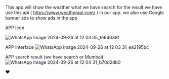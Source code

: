 This app will show the weather what we have search for the result we have use this api ( https://www.weatherapi.com/ ) in our app.
we also use Google banner ads to show ads in the app 

APP Icon

![WhatsApp Image 2024-09-26 at 12 03 05_fe64039f](https://github.com/user-attachments/assets/134d01a0-4893-4167-bc6a-5f1d0deeb0a4)

APP interface 
![WhatsApp Image 2024-09-26 at 12 03 31_ea2195bc](https://github.com/user-attachments/assets/34bdd413-6f45-4fbc-b794-cc3c4d4eb7d8)

APP search result (we have search or Mumbai) 
![WhatsApp Image 2024-09-26 at 12 04 31_b70d2db0](https://github.com/user-attachments/assets/a8f2925d-d093-4748-baaa-916efd7de9b7)


❤️
